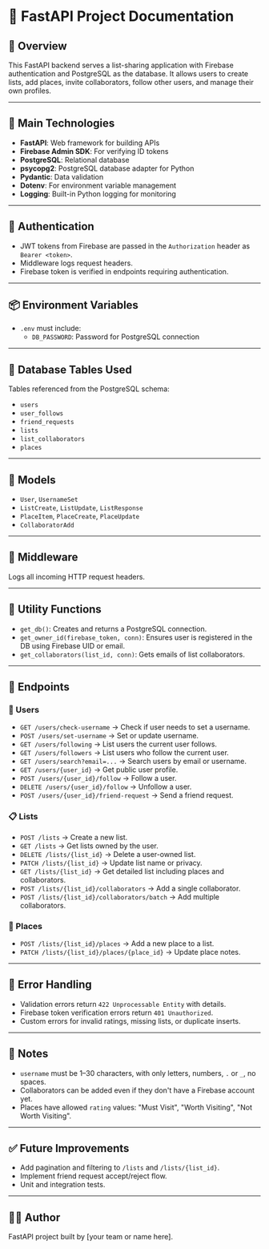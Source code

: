 # 📘 FastAPI Project Documentation

## 🧠 Overview
This FastAPI backend serves a list-sharing application with Firebase authentication and PostgreSQL as the database. It allows users to create lists, add places, invite collaborators, follow other users, and manage their own profiles.

---

## 🚀 Main Technologies
- **FastAPI**: Web framework for building APIs
- **Firebase Admin SDK**: For verifying ID tokens
- **PostgreSQL**: Relational database
- **psycopg2**: PostgreSQL database adapter for Python
- **Pydantic**: Data validation
- **Dotenv**: For environment variable management
- **Logging**: Built-in Python logging for monitoring

---

## 🔐 Authentication
- JWT tokens from Firebase are passed in the `Authorization` header as `Bearer <token>`.
- Middleware logs request headers.
- Firebase token is verified in endpoints requiring authentication.

---

## 📦 Environment Variables
- `.env` must include:
    - `DB_PASSWORD`: Password for PostgreSQL connection

---

## 🧱 Database Tables Used
Tables referenced from the PostgreSQL schema:
- `users`
- `user_follows`
- `friend_requests`
- `lists`
- `list_collaborators`
- `places`

---

## 🧾 Models
- `User`, `UsernameSet`
- `ListCreate`, `ListUpdate`, `ListResponse`
- `PlaceItem`, `PlaceCreate`, `PlaceUpdate`
- `CollaboratorAdd`

---

## 🔄 Middleware
Logs all incoming HTTP request headers.

---

## 🧰 Utility Functions
- `get_db()`: Creates and returns a PostgreSQL connection.
- `get_owner_id(firebase_token, conn)`: Ensures user is registered in the DB using Firebase UID or email.
- `get_collaborators(list_id, conn)`: Gets emails of list collaborators.

---

## 📮 Endpoints

### 👤 Users
- `GET /users/check-username` → Check if user needs to set a username.
- `POST /users/set-username` → Set or update username.
- `GET /users/following` → List users the current user follows.
- `GET /users/followers` → List users who follow the current user.
- `GET /users/search?email=...` → Search users by email or username.
- `GET /users/{user_id}` → Get public user profile.
- `POST /users/{user_id}/follow` → Follow a user.
- `DELETE /users/{user_id}/follow` → Unfollow a user.
- `POST /users/{user_id}/friend-request` → Send a friend request.

### 📋 Lists
- `POST /lists` → Create a new list.
- `GET /lists` → Get lists owned by the user.
- `DELETE /lists/{list_id}` → Delete a user-owned list.
- `PATCH /lists/{list_id}` → Update list name or privacy.
- `GET /lists/{list_id}` → Get detailed list including places and collaborators.
- `POST /lists/{list_id}/collaborators` → Add a single collaborator.
- `POST /lists/{list_id}/collaborators/batch` → Add multiple collaborators.

### 📍 Places
- `POST /lists/{list_id}/places` → Add a new place to a list.
- `PATCH /lists/{list_id}/places/{place_id}` → Update place notes.

---

## 📑 Error Handling
- Validation errors return `422 Unprocessable Entity` with details.
- Firebase token verification errors return `401 Unauthorized`.
- Custom errors for invalid ratings, missing lists, or duplicate inserts.

---

## 📌 Notes
- `username` must be 1–30 characters, with only letters, numbers, `.` or `_`, no spaces.
- Collaborators can be added even if they don't have a Firebase account yet.
- Places have allowed `rating` values: "Must Visit", "Worth Visiting", "Not Worth Visiting".

---

## ✅ Future Improvements
- Add pagination and filtering to `/lists` and `/lists/{list_id}`.
- Implement friend request accept/reject flow.
- Unit and integration tests.

---

## 🧑‍💻 Author
FastAPI project built by [your team or name here].

